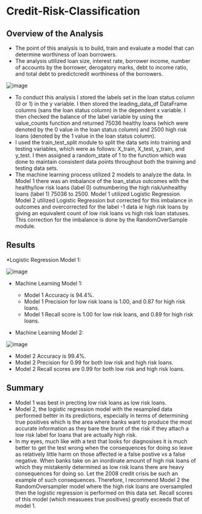# **Credit-Risk-Classification**

## **Overview of the Analysis**
* The point of this analysis is to build, train and evaluate a model that can determine worthiness of loan borrowers. 
* The analysis utilized loan size, interest rate, borrower income, number of accounts by the borrower, derogatory marks, debt to income ratio, and total debt to predictcredit worthiness of the borrowers. 

![image](https://github.com/FelixEgwu/credit-risk-classification/assets/143574232/741c798e-07b8-4d26-8300-30206e795451)

* To conduct this analysis I stored the labels set in the loan status column (0 or 1) in the y variable. I then stored the leading_data_df DataFrame columns (sans the loan status column) in the dependent x variable. I then checked the balance of the label variable by using the value_counts function and returned 75036 healthy loans (which were denoted by the 0 value in the loan status column) and 2500 high risk loans (denoted by the 1 value in the loan status column).
* I used the train_test_split module to split the data sets into training and testing variables, which were as follows: X_train, X_test, y_train, and y_test. I then assigned a random_state of 1 to the function which was done to maintain consistent data points throughout both the training and testing data sets. 
* The machine learning process utilized 2 models to analyze the data. In Model 1 there was an imbalance of the loan_status outcomes with the healthy/low risk loans (label 0) outnumbering the high risk/unhealthy loans (label 1) 75036 to 2500. Model 1 utilized Logistic Regression.  
Model 2 utilized Logistic Regression but corrected for this imbalance in outcomes and overcorrected for the label -1 data ie high risk loans by giving an equivalent count of low risk loans vs high risk loan statuses. This correction for the imbalance is done by the RandomOverSample module. 


## **Results**

*Logistic Regression Model 1:

![image](https://github.com/FelixEgwu/credit-risk-classification/assets/143574232/12555f15-ceb3-454a-966c-8020567dd8b3)


* Machine Learning Model 1:
  * Model 1 Accuracy is 94.4%.
  * Model 1 Precision for low risk loans is 1.00, and 0.87 for high risk loans.
  * Model 1 Recall score is 1.00 for low risk loans, and 0.89 for high risk loans.
			



* Machine Learning Model 2:

![image](https://github.com/FelixEgwu/credit-risk-classification/assets/143574232/5fdac004-9511-42c3-9138-9705e7969ff0)

  * Model 2 Accuracy is 99.4%.
  * Model 2 Precision for 0.99 for both low risk and high risk loans.
  * Model 2 Recall scores are 0.99 for both low risk and high risk loans.


## **Summary**


* Model 1 was best in precting low risk loans as low risk loans. 
* Model 2, the logistic regression model with the resampled data performed better in its predictions, especially in terms of determining true positives which is the area where banks want to produce the most accurate information as they bare the brunt of the risk if they attach a low risk label for loans that are actually high risk.
* In my eyes, much like with a test that looks for diagnosises it is much better to get the test wrong when the consequences for doing so leave as relatively little harm on those affected ie a false postive vs a false negative. When banks take on an inordinate amount of high risk loans of which they mistakenly determined as low risk loans there are heavy consequences for doing so. Let the 2008 credit crisis be such an example of such consequences. Therefore, I recommend Model 2 the RandomOversampler model where the high risk loans are oversampled then the logistic regression is performed on this data set. Recall scores of this model (which measuees true positives) greatly exceeds that of model 1. 






